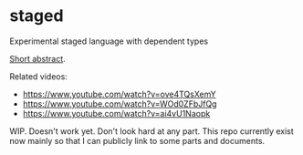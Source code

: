 # staged
Experimental staged language with dependent types

[Short abstract](types2021/abstract.pdf).

Related videos: 
- https://www.youtube.com/watch?v=ove4TQsXemY
- https://www.youtube.com/watch?v=WOd0ZFbJfQg
- https://www.youtube.com/watch?v=ai4vU1Naopk

WIP. Doesn't work yet. Don't look hard at any part. This repo currently exist now mainly so that I can publicly link to some parts and documents.
